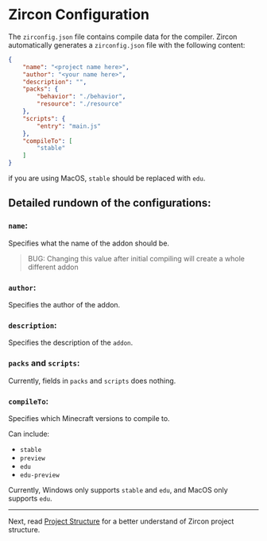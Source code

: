 # Zircon Configuration

The `zirconfig.json` file contains compile data for the compiler. Zircon automatically generates a `zirconfig.json` file with the following content:
```json
{
    "name": "<project name here>",
	"author": "<your name here>",
    "description": "",
	"packs": {
		"behavior": "./behavior",
		"resource": "./resource"
	},
    "scripts": {
        "entry": "main.js"
    },
    "compileTo": [
		"stable"
	]
}
```
if you are using MacOS, `stable` should be replaced with `edu`.

## Detailed rundown of the configurations:

### `name`:
Specifies what the name of the addon should be.
> BUG: Changing this value after initial compiling will create a whole different addon

### `author`:
Specifies the author of the addon.

### `description`:
Specifies the description of the `addon`.

### `packs` and `scripts`:
Currently, fields in `packs` and `scripts` does nothing.

### `compileTo`:
Specifies which Minecraft versions to compile to.

Can include:
- `stable`
- `preview`
- `edu`
- `edu-preview`

Currently, Windows only supports `stable` and `edu`, and MacOS only supports `edu`.

---

Next, read [Project Structure](./project-structure.md) for a better understand of Zircon project structure.
